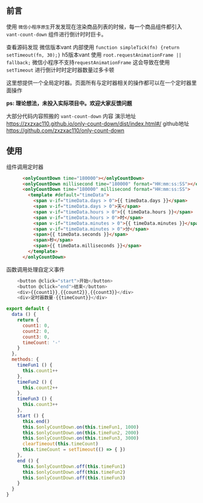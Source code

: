## 前言
使用 `微信小程序原生`开发发现在渲染商品列表的时候，每一个商品组件都引入 `vant-count-down` 组件进行倒计时时巨卡。

查看源码发现 
微信版本vant 内部使用
`function simpleTick(fn) {return setTimeout(fn, 30);}`
h5版本vant 使用 
`root.requestAnimationFrame || fallback;`
微信小程序不支持`requestAnimationFrame`
这会导致在使用 `setTimeout` 进行倒计时时定时器数量过多卡顿

这里想提供一个全局定时器。页面所有与定时器相关的操作都可以在一个定时器里面操作

**ps: 理论想法，未投入实际项目中。欢迎大家反馈问题**

大部分代码内容照搬的 `vant-count-down` 内容
演示地址 <https://zxzxac110.github.io/only-count-down/dist/index.html#/>
github地址 <https://github.com/zxzxac110/only-count-down>


## 使用
组件调用定时器 
```html
      <onlyCountDown time="180000"></onlyCountDown>
      <onlyCountDown millisecond time="180000" format="HH:mm:ss:SS"></onlyCountDown>
      <onlyCountDown time="180000" millisecond format="HH:mm:ss:SS">
        <template #default="timeData">
          <span v-if="timeData.days > 0">{{ timeData.days }}</span>
          <span v-if="timeData.days > 0">天</span>
          <span v-if="timeData.hours > 0">{{ timeData.hours }}</span>
          <span v-if="timeData.hours > 0">时</span>
          <span v-if="timeData.minutes > 0">{{ timeData.minutes }}</span>
          <span v-if="timeData.minutes > 0">分</span>
          <span>{{ timeData.seconds }}</span>
          <span>秒</span>
          <span>{{ timeData.milliseconds }}</span>
        </template>
      </onlyCountDown>
```
函数调用处理自定义事件
```js
    <button @click="start">开始</button>
    <button @click="end">结束</button>
    <div>{{count1}},{{count2}},{{count3}}</div>
    <div>定时器数量-{{timeCount}}</div>

export default {
  data () {
    return {
      count1: 0,
      count2: 0,
      count3: 0,
      timeCount: '-'
    }
  },
  methods: {
    timeFun1 () {
      this.count1++
    },
    timeFun2 () {
      this.count2++
    },
    timeFun3 () {
      this.count3++
    },
    start () {
      this.end()
      this.$onlyCountDown.on(this.timeFun1, 1000)
      this.$onlyCountDown.on(this.timeFun2, 2000)
      this.$onlyCountDown.on(this.timeFun3, 3000)
      clearTimeout(this.timeCount)
      this.timeCount = setTimeout(() => { })
    },
    end () {
      this.$onlyCountDown.off(this.timeFun1)
      this.$onlyCountDown.off(this.timeFun2)
      this.$onlyCountDown.off(this.timeFun3)
    }
  }
}
```
